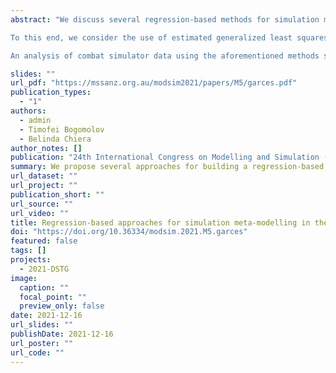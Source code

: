 ```yaml
---
abstract: "We discuss several regression-based methods for simulation meta-modelling and illustrate these methods using combat simulator data. Since the use of common random numbers (CRNs) as a variance reduction technique induces correlations in the outputs generated by different simulation inputs, it is crucial to accommodate the possibility of heterogeneity, heteroskedasticity, and correlation when building meta-models. Furthermore, mainstream combat simulators produces a variety of output types, including continuous, binary, and count data. While extensive work has been done towards the development of simulation meta-modelling methods for continuous outputs, the meta-modelling of discrete, binary, and count data seems to be less understood.

To this end, we consider the use of estimated generalized least squares (EGLS), finite mixture generalized linear models (GLMs), and heteroskedastic binary regression, which specifically incorporate correlation, heteroskedasticity, and heterogeneity, for meta-modelling with continuous, binary, and count output data. EGLS extends the ordinary least squares (OLS) model by allowing the errors to have a non-diagonal covariance matrix. Finite mixture GLMs capture the possible heterogeneity in regression intercepts and slopes due to the possible existence of latent clusters in the simulation inputs. Heteroskedastic binary regression is a latent variable approach for binary data which jointly models the conditional mean and the scale parameter of the distribution of the latent error term.

An analysis of combat simulator data using the aforementioned methods shows that there is significant heterogeneity in the base mean levels and in the marginal effects of individual input variables for continuous and binary output data. Furthermore, likelihood ratio tests suggest an improved fit to the data when using heteroskedastic probit and logistic regression models over their homoskedastic counterparts. However, the analysis of count output data points to severe underdispersion in the data rather than heterogeneity in the sense of the finite mixture GLMs. This also suggests that approaches which jointly model the mean and dispersion may be viable alternatives."

slides: ""
url_pdf: "https://mssanz.org.au/modsim2021/papers/M5/garces.pdf"
publication_types:
  - "1"
authors:
  - admin
  - Timofei Bogomolov
  - Belinda Chiera
author_notes: []
publication: "24th International Congress on Modelling and Simulation (MODSIM2021)"
summary: We propose several approaches for building a regression-based simulation meta-model for simulators with continuous, count, and binary output metrics in the presence of correlation and heterogeneity.
url_dataset: ""
url_project: ""
publication_short: ""
url_source: ""
url_video: ""
title: Regression-based approaches for simulation meta-modelling in the presence of heterogeneity and correlation
doi: "https://doi.org/10.36334/modsim.2021.M5.garces"
featured: false
tags: []
projects:
  - 2021-DSTG
image:
  caption: ""
  focal_point: ""
  preview_only: false
date: 2021-12-16
url_slides: ""
publishDate: 2021-12-16
url_poster: ""
url_code: ""
---
```

